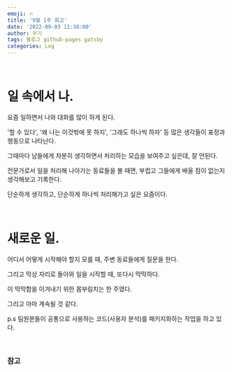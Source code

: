 ```yaml
---
emoji: 🔥
title: '9월 1주 회고'
date: '2022-09-03 11:38:00'
author: 우기
tags: 블로그 github-pages gatsby
categories: Log
---
```


<br>

# 일 속에서 나.
요즘 일하면서 나와 대화를 많이 하게 된다.

'할 수 있다', '왜 나는 이것밖에 못 하지', '그래도 하나씩 하자' 등 많은 생각들이 표정과 행동으로 나타난다.

그때마다 남들에게 차분히 생각하면서 처리하는 모습을 보여주고 싶은데, 잘 안된다.

전문가로서 일을 처리해 나아가는 동료들을 볼 때면, 부럽고 그들에게 배울 점이 없는지 생각해보고 기록한다.

단순하게 생각하고, 단순하게 하나씩 처리해가고 싶은 요즘이다.


<br>

# 새로운 일.
어디서 어떻게 시작해야 할지 모를 때, 주변 동료들에게 질문을 한다.

그리고 막상 자리로 돌아와 일을 시작할 때, 또다시 막막하다.

이 막막함을 이겨내기 위한 몸부림치는 한 주였다.

그리고 아마 계속될 것 같다.

p.s
팀원분들이 공통으로 사용하는 코드(사용자 분석)를 패키지화하는 작업을 하고 있다.

<br>

### 참고

```toc
```
